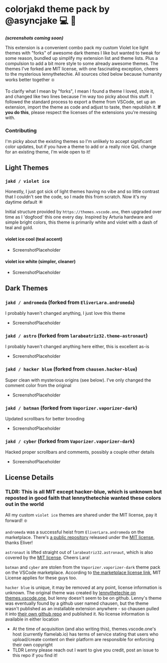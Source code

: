 # colorjakd theme pack by @asyncjake :computer: :rainbow:

***(screenshots coming soon)***

This extension is a convenient combo pack my custom Violet Ice light themes with "forks" of awesome dark themes I like but wanted to tweak for some reason, bundled up simplify my extension list and theme lists. Plus a compulsion to add a bit more style to some already awesome themes. The themes I've forked are MIT license, with one fascinating exception, cheers to the mysterious lennythetechie. All sources cited below because humanity works better together :sparkle:

To clarify what I mean by "forks", I mean I found a theme I loved, stole it, and changed like two lines because I'm way too picky about this stuff. I followed the standard process to export a theme from VSCode, set up an extension, import the theme as code and adjust to taste, then republish it. **If you do this**, please respect the licenses of the extensions you're messing with. 

### Contributing
I'm picky about the existing themes so I'm unlikely to accept significant color updates, but if you have a theme to add or a really nice QoL change for an existing theme, I'm wide open to it!

## Light Themes

### `jakd / violet ice`

Honestly, I just got sick of light themes having no vibe and so little contrast that I couldn't see the code, so I made this from scratch. Now it's my daytime default :sunny:

Initial structure provided by `https://themes.vscode.one`, then upgraded over time as I 'dogfood' this one every day. Inspired by Arturia hardware and simple bright colors, this theme is primarily white and violet with a dash of teal and gold.

#### violet ice cool (teal accent)

- ScreenshotPlaceholder

#### violet ice white (simpler, cleaner)

- ScreenshotPlaceholder

## Dark Themes

### `jakd / andromeda` (forked from `EliverLara.andromeda`)

I probably haven't changed anything, I just love this theme

- ScreenshotPlaceholder

### `jakd / astro` (forked from `larabeatriz32.theme-astronaut`)

I probably haven't changed anything here either, this is excellent as-is

- ScreenshotPlaceholder

### `jakd / hacker blue` (forked from `chausen.hacker-blue`)

Super clean with mysterious origins (see below). I've only changed the comment color from the original

- ScreenshotPlaceholder

### `jakd / batman` (forked from `Vaporizer.vaporizer-dark`)

Updated scrollbars for better brooding

- ScreenshotPlaceholder

### `jakd / cyber` (forked from `Vaporizer.vaporizer-dark`)

Hacked proper scrollbars and comments, possibly a couple other details

- ScreenshotPlaceholder

## License Details

### TLDR: This is all MIT except hacker-blue, which is unknown but reposted in good faith that lennythetechie wanted these colors out in the world

All my custom `violet ice` themes are shared under the MIT license, pay it forward! :sparkle:

`andromeda` was a successful heist from `EliverLara.andromeda` on the marketplace. There's [a public repository](https://github.com/EliverLara/Andromeda) released under the [MIT license](https://github.com/EliverLara/Andromeda/blob/master/LICENSE.md), thanks Eliver!

`astronaut` is lifted straight out of `larabeatriz32.astronaut`, which is also covered by the [MIT license](https://github.com/EliverLara/Andromeda/blob/master/LICENSE.md). Cheers Lara!

`batman` and `cyber` are stolen from the `Vaporizer.vaporizer-dark` theme pack on the VSCode marketplace. According to [the marketplace license link](https://marketplace.visualstudio.com/items/Vaporizer.vaporizer-dark/license), MIT License applies for these guys too. 

`hacker blue` is unique, it may be removed at any point, license information is unknown. The original theme was created by [lennythetechie on themes.vscode.one](https://themes.vscode.one/theme/lennythetechie/o8CSDFWb), but lenny doesn't seem to be on github. Lenny's theme was eventually found by a github user named chausen, but the theme wasn't published as an installable extension anywhere - so chausen pulled it into [their own github repo](https://github.com/chausen/hacker-blue) and published it. No license information is available in either location
- At the time of acquisition (and also writing this), themes.vscode.one's host (currently flamelab.io) has terms of service stating that users who upload/create content on their platform are responsible for enforcing their own copyright
- TLDR Lenny please reach out I want to give you credit, post an issue to this repo if you find it!


